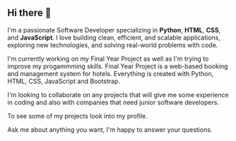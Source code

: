 ## Hi there 👋

I'm a passionate Software Developer specializing in **Python**, **HTML**, **CSS**, and **JavaScript**. I love building clean, efficient, and scalable applications, exploring new technologies, and solving real-world problems with code.

I'm currently working on my Final Year Project as well as I'm trying to improve my progammming skills. Final Year Project is a web-based booking and management system for hotels. Everything is created with Python, HTML, CSS, JavaScript and Bootstrap. 

I'm looking to collaborate on any projects that will give me some experience in coding and also with companies that need junior software developers. 

To see some of my projects look into my profile.

Ask me about anything you want, I'm happy to answer your questions.
